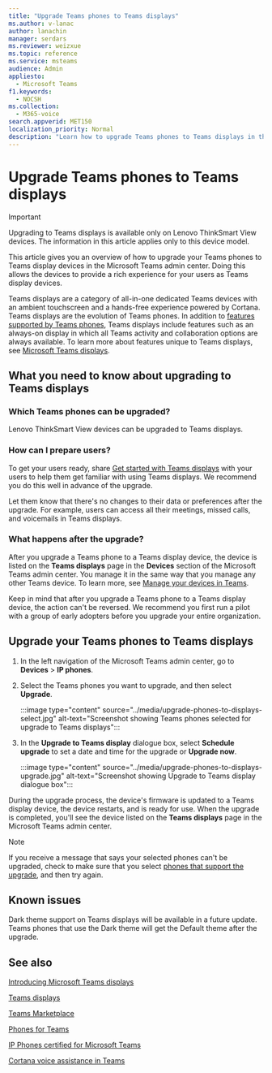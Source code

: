 ```yaml
---
title: "Upgrade Teams phones to Teams displays"
ms.author: v-lanac
author: lanachin
manager: serdars
ms.reviewer: weizxue
ms.topic: reference
ms.service: msteams
audience: Admin
appliesto: 
  - Microsoft Teams
f1.keywords:
  - NOCSH
ms.collection: 
  - M365-voice
search.appverid: MET150
localization_priority: Normal
description: "Learn how to upgrade Teams phones to Teams displays in the Microsoft Teams admin center."
---
```


# Upgrade Teams phones to Teams displays

> [!IMPORTANT]
> Upgrading to Teams displays is available only on Lenovo ThinkSmart View devices. The information in this article applies only to this device model.  

This article gives you an overview of how to upgrade your Teams phones to Teams display devices in the Microsoft Teams admin center. Doing this allows the devices to provide a rich experience for your users as Teams display devices.

Teams displays are a category of all-in-one dedicated Teams devices with an ambient touchscreen and a hands-free experience powered by Cortana. Teams displays are the evolution of Teams phones. In addition to [features supported by Teams phones](phones-for-teams.md#features-supported-by-teams-phones), Teams displays include features such as an always-on display in which all Teams activity and collaboration options are always available. To learn more about features unique to Teams displays, see [Microsoft Teams displays](teams-displays.md).

## What you need to know about upgrading to Teams displays

### Which Teams phones can be upgraded?

Lenovo ThinkSmart View devices can be upgraded to Teams displays.

### How can I prepare users?

To get your users ready, share [Get started with Teams displays](https://support.microsoft.com/office/get-started-with-teams-displays-ff299825-7f13-4528-96c2-1d3437e6d4e6) with your users to help them get familiar with using Teams displays. We recommend you do this well in advance of the upgrade.

Let them know that there's no changes to their data or preferences after the upgrade. For example, users can access all their meetings, missed calls, and voicemails in Teams displays. 

### What happens after the upgrade?

After you upgrade a Teams phone to a Teams display device, the device is listed on the **Teams displays** page in the **Devices** section of the Microsoft Teams admin center. You manage it in the same way that you manage any other Teams device. To learn more, see [Manage your devices in Teams](device-management.md).

Keep in mind that after you upgrade a Teams phone to a Teams display device, the action can't be reversed. We recommend you first run a pilot with a group of early adopters before you upgrade your entire organization. 

## Upgrade your Teams phones to Teams displays

1. In the left navigation of the Microsoft Teams admin center, go to **Devices** > **IP phones**.
2. Select the Teams phones you want to upgrade, and then select **Upgrade**.

    :::image type="content" source="../media/upgrade-phones-to-displays-select.jpg" alt-text="Screenshot showing Teams phones selected for upgrade to Teams displays":::

3. In the **Upgrade to Teams display** dialogue box, select **Schedule upgrade** to set a date and time for the upgrade or **Upgrade now**.

    :::image type="content" source="../media/upgrade-phones-to-displays-upgrade.jpg" alt-text="Screenshot showing Upgrade to Teams display dialogue box":::

During the upgrade process, the device's firmware is updated to a Teams display device, the device restarts, and is ready for use. When the upgrade is completed, you'll see the device listed on the **Teams displays** page in the Microsoft Teams admin center.

> [!NOTE]
> If you receive a message that says your selected phones can't be upgraded, check to make sure that you select [phones that support the upgrade](#which-teams-phones-can-be-upgraded), and then try again.

## Known issues

Dark theme support on Teams displays will be available in a future update. Teams phones that use the Dark theme will get the Default theme after the upgrade.

## See also

[Introducing Microsoft Teams displays](https://techcommunity.microsoft.com/t5/microsoft-teams-blog/introducing-microsoft-teams-displays/ba-p/1505437)

[Teams displays](teams-displays.md)

[Teams Marketplace](https://office.com/teamsdevices)

[Phones for Teams](phones-for-teams.md)

[IP Phones certified for Microsoft Teams](teams-ip-phones.md)

[Cortana voice assistance in Teams](https://docs.microsoft.com/MicrosoftTeams/cortana-in-teams)
